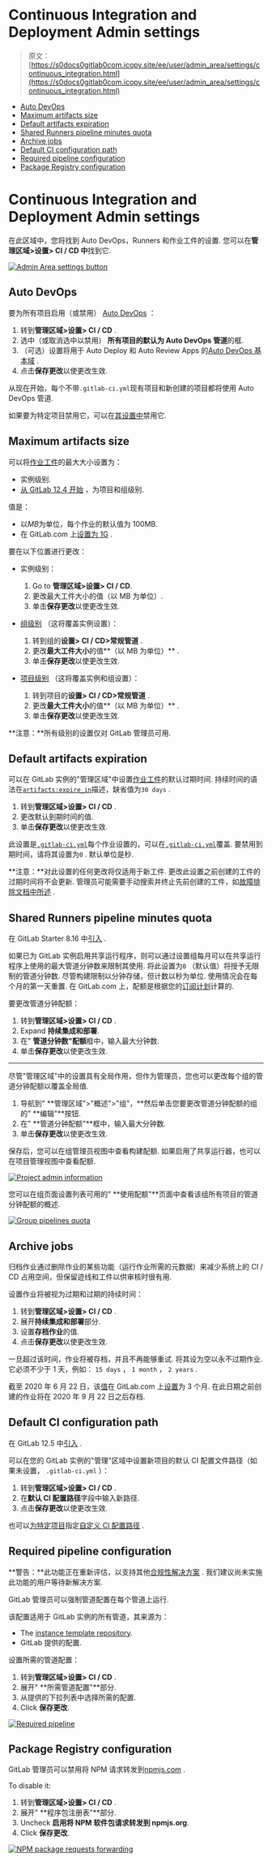 # Continuous Integration and Deployment Admin settings

> 原文：[https://s0docs0gitlab0com.icopy.site/ee/user/admin_area/settings/continuous_integration.html](https://s0docs0gitlab0com.icopy.site/ee/user/admin_area/settings/continuous_integration.html)

*   [Auto DevOps](#auto-devops-core-only)
*   [Maximum artifacts size](#maximum-artifacts-size-core-only)
*   [Default artifacts expiration](#default-artifacts-expiration-core-only)
*   [Shared Runners pipeline minutes quota](#shared-runners-pipeline-minutes-quota-starter-only)
*   [Archive jobs](#archive-jobs-core-only)
*   [Default CI configuration path](#default-ci-configuration-path)
*   [Required pipeline configuration](#required-pipeline-configuration-premium-only)
*   [Package Registry configuration](#package-registry-configuration-premium-only)

# Continuous Integration and Deployment Admin settings[](#continuous-integration-and-deployment-admin-settings-core-only "Permalink")

在此区域中，您将找到 Auto DevOps，Runners 和作业工件的设置. 您可以在**管理区域>设置> CI / CD 中**找到它.

[![Admin Area settings button](img/7355fc1627be101cc5ed59387d36b6a3.png)](../img/admin_area_settings_button.png)

## Auto DevOps[](#auto-devops-core-only "Permalink")

要为所有项目启用（或禁用） [Auto DevOps](../../../topics/autodevops/index.html) ：

1.  转到**管理区域>设置> CI / CD** .
2.  选中（或取消选中以禁用） **所有项目的默认为 Auto DevOps 管道**的框.
3.  （可选）设置将用于 Auto Deploy 和 Auto Review Apps 的[Auto DevOps 基本域](../../../topics/autodevops/index.html#auto-devops-base-domain) .
4.  点击**保存更改**以使更改生效.

从现在开始，每个不带`.gitlab-ci.yml`现有项目和新创建的项目都将使用 Auto DevOps 管道.

如果要为特定项目禁用它，可以在[其设置中](../../../topics/autodevops/index.html#enablingdisabling-auto-devops)禁用它.

## Maximum artifacts size[](#maximum-artifacts-size-core-only "Permalink")

可以将[作业工件](../../../administration/job_artifacts.html)的最大大小设置为：

*   实例级别.
*   [从 GitLab 12.4 开始](https://gitlab.com/gitlab-org/gitlab/-/issues/21688) ，为项目和组级别.

值是：

*   以*MB*为单位，每个作业的默认值为 100MB.
*   在 GitLab.com 上[设置为 1G](../../gitlab_com/index.html#gitlab-cicd) .

要在以下位置进行更改：

*   实例级别：

    1.  Go to **管理区域>设置> CI / CD**.
    2.  更改最大工件大小的值（以 MB 为单位）.
    3.  单击**保存更改**以使更改生效.
*   [组级别](../../group/index.html#group-settings) （这将覆盖实例设置）：

    1.  转到组的**设置> CI / CD>常规管道** .
    2.  更改**最大工件大小**的值**（以 MB 为单位）** .
    3.  单击**保存更改**以使更改生效.
*   [项目级别](../../../ci/pipelines/settings.html) （这将覆盖实例和组设置）：

    1.  转到项目的**设置> CI / CD>常规管道** .
    2.  更改**最大工件大小**的值**（以 MB 为单位）** .
    3.  单击**保存更改**以使更改生效.

**注意：**所有级别的设置仅对 GitLab 管理员可用.

## Default artifacts expiration[](#default-artifacts-expiration-core-only "Permalink")

可以在 GitLab 实例的"管理区域"中设置[作业工件](../../../administration/job_artifacts.html)的默认过期时间. 持续时间的语法在[`artifacts:expire_in`](../../../ci/yaml/README.html#artifactsexpire_in)描述，缺省值为`30 days` .

1.  转到**管理区域>设置> CI / CD** .
2.  更改默认到期时间的值.
3.  单击**保存更改**以使更改生效.

此设置是[`.gitlab-ci.yml`](../../../ci/yaml/README.html#artifactsexpire_in)每个作业设置的，可以在[`.gitlab-ci.yml`](../../../ci/yaml/README.html#artifactsexpire_in)覆盖. 要禁用到期时间，请将其设置为`0` . 默认单位是秒.

**注意：**对此设置的任何更改将仅适用于新工件. 更改此设置之前创建的工件的过期时间将不会更新. 管理员可能需要手动搜索并终止先前创建的工件，如[故障排除文档中所述](../../../administration/troubleshooting/gitlab_rails_cheat_sheet.html#remove-artifacts-more-than-a-week-old) .

## Shared Runners pipeline minutes quota[](#shared-runners-pipeline-minutes-quota-starter-only "Permalink")

在 GitLab Starter 8.16 中[引入](https://gitlab.com/gitlab-org/gitlab/-/merge_requests/1078) .

如果已为 GitLab 实例启用共享运行程序，则可以通过设置组每月可以在共享运行程序上使用的最大管道分钟数来限制其使用. 将此设置为`0` （默认值）将授予无限制的管道分钟数. 尽管构建限制以分钟存储，但计数以秒为单位. 使用情况会在每个月的第一天重置. 在 GitLab.com 上，配额是根据您的[订阅计划](https://about.gitlab.com/pricing/#gitlab-com)计算的.

要更改管道分钟配额：

1.  转到**管理区域>设置> CI / CD** .
2.  Expand **持续集成和部署**.
3.  在" **管道分钟数"配额**框中，输入最大分钟数.
4.  单击**保存更改**以使更改生效.

* * *

尽管"管理区域"中的设置具有全局作用，但作为管理员，您也可以更改每个组的管道分钟配额以覆盖全局值.

1.  导航到" **管理区域">"概述">"组"，**然后单击您要更改管道分钟配额的组的" **编辑"**按钮.
2.  在" **管道分钟配额"**框中，输入最大分钟数.
3.  单击**保存更改**以使更改生效.

保存后，您可以在组管理员视图中查看构建配额. 如果启用了共享运行器，也可以在项目管理视图中查看配额.

[![Project admin information](img/a33f8dce89b50020e90de33ed9a1e78e.png)](img/admin_project_quota_view.png)

您可以在组页面设置列表可用的" **使用配额"**页面中查看该组所有项目的管道分钟配额的概述.

[![Group pipelines quota](img/a9b252d8a3c25b1c5166799c2233c569.png)](img/group_pipelines_quota.png)

## Archive jobs[](#archive-jobs-core-only "Permalink")

归档作业通过删除作业的某些功能（运行作业所需的元数据）来减少系统上的 CI / CD 占用空间，但保留迹线和工件以供审核时很有用.

设置作业将被视为过期和过期的持续时间：

1.  转到**管理区域>设置> CI / CD** .
2.  展开**持续集成和部署**部分.
3.  设置**存档作业**的值.
4.  点击**保存更改**以使更改生效.

一旦超过该时间，作业将被存档，并且不再能够重试. 将其设为空以永不过期作业. 它必须不少于 1 天，例如： `15 days` ， `1 month` ， `2 years` .

截至 2020 年 6 月 22 日，该[值](../../gitlab_com/index.html#gitlab-cicd)在 GitLab.com 上[设置](../../gitlab_com/index.html#gitlab-cicd)为 3 个月. 在此日期之前创建的作业将在 2020 年 9 月 22 日之后存档.

## Default CI configuration path[](#default-ci-configuration-path "Permalink")

在 GitLab 12.5 中[引入](https://gitlab.com/gitlab-org/gitlab/-/merge_requests/18073) .

可以在您的 GitLab 实例的"管理"区域中设置新项目的默认 CI 配置文件路径（如果未设置， `.gitlab-ci.yml` ）：

1.  转到**管理区域>设置> CI / CD** .
2.  在**默认 CI 配置路径**字段中输入新路径.
3.  点击**保存更改**以使更改生效.

也可以[为特定项目](../../../ci/pipelines/settings.html#custom-ci-configuration-path)指定[自定义 CI 配置路径](../../../ci/pipelines/settings.html#custom-ci-configuration-path) .

## Required pipeline configuration[](#required-pipeline-configuration-premium-only "Permalink")

**警告：**此功能正在重新评估，以支持其他[合规性解决方案](https://gitlab.com/gitlab-org/gitlab/-/issues/34830) . 我们建议尚未实施此功能的用户等待新解决方案.

GitLab 管理员可以强制管道配置在每个管道上运行.

该配置适用于 GitLab 实例的所有管道，其来源为：

*   The [instance template repository](instance_template_repository.html).
*   GitLab 提供的配置.

设置所需的管道配置：

1.  转到**管理区域>设置> CI / CD** .
2.  展开" **所需管道配置"**部分.
3.  从提供的下拉列表中选择所需的配置.
4.  Click **保存更改**.

[![Required pipeline](img/ad8ac82c77beb415e901040df8d93b17.png)](img/admin_required_pipeline.png)

## Package Registry configuration[](#package-registry-configuration-premium-only "Permalink")

GitLab 管理员可以禁用将 NPM 请求转发到[npmjs.com](https://s0www0npmjs0com.icopy.site/) .

To disable it:

1.  转到**管理区域>设置> CI / CD** .
2.  展开" **程序包注册表"**部分.
3.  Uncheck **启用将 NPM 软件包请求转发到 npmjs.org**.
4.  Click **保存更改**.

[![NPM package requests forwarding](img/8e301ace1928e93f6138075596994c18.png)](img/admin_package_registry_npm_package_requests_forward.png)
